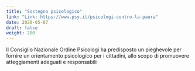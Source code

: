 ```yaml
---
title: "Sostegno psicologico"
link: "Link: https://www.psy.it/psicologi-contro-la-paura"
date: 2020-05-07
draft: false
weight: 200
---
```


  Il Consiglio Nazionale Ordine Psicologi ha predisposto un pieghevole per fornire un orientamento psicologico per i cittadini, allo scopo di promuovere atteggiamenti adeguati e responsabili